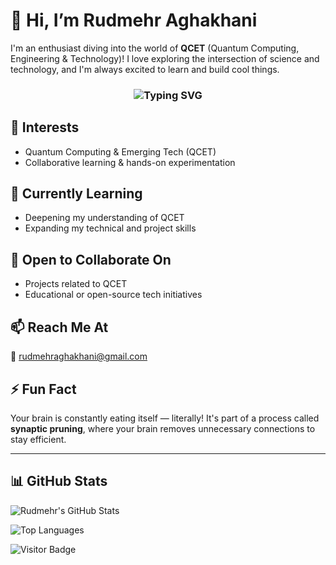 # 👋 Hi, I’m Rudmehr Aghakhani

I'm an enthusiast diving into the world of **QCET** (Quantum Computing, Engineering & Technology)! I love exploring the intersection of science and technology, and I'm always excited to learn and build cool things.

<h3 align="center">
  <img src="https://readme-typing-svg.demolab.com?font=Fira+Code&size=22&pause=1000&color=00F7FF&center=true&vCenter=true&multiline=true&width=435&height=60&lines=Hi+I'm+Rudmehr+Aghakhani;QCET+Explorer+and+Tech+Learner!" alt="Typing SVG" />
</h3>

## 👀 Interests
- Quantum Computing & Emerging Tech (QCET)
- Collaborative learning & hands-on experimentation

## 🌱 Currently Learning
- Deepening my understanding of QCET
- Expanding my technical and project skills

## 🤝 Open to Collaborate On
- Projects related to QCET
- Educational or open-source tech initiatives

## 📫 Reach Me At
📧 rudmehraghakhani@gmail.com

## ⚡ Fun Fact
Your brain is constantly eating itself — literally! It's part of a process called **synaptic pruning**, where your brain removes unnecessary connections to stay efficient.

---

## 📊 GitHub Stats

![Rudmehr's GitHub Stats](https://github-readme-stats.vercel.app/api?username=RadmehrAghakhani&show_icons=true&theme=tokyonight)

![Top Languages](https://github-readme-stats.vercel.app/api/top-langs/?username=RadmehrAghakhani&layout=compact&theme=tokyonight)



<!-- Optional Visitor Counter -->
![Visitor Badge](https://komarev.com/ghpvc/?username=RadmehrAghakhani&style=flat-square&color=blue)
